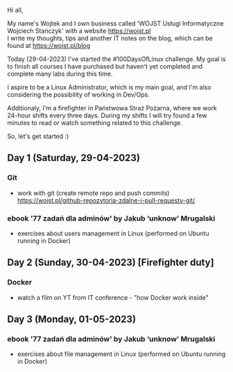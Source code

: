 Hi all,

My name's Wojtek and I own business called 'WOJST Usługi Informatyczne Wojciech Stańczyk' with a website https://wojst.pl<br/>
I write my thoughts, tips and another IT notes on the blog, which can be found at https://wojst.pl/blog

Today (29-04-2023) I've started the #100DaysOfLinux challenge. My goal is to finish all courses I have purchased but haven't yet completed and complete many labs during this time.

I aspire to be a Linux Administrator, which is my main goal, and I'm also considering the possibility of working in Dev/Ops.

Additionaly, I'm a firefighter in Państwowa Straż Pożarna, where we work 24-hour shifts every three days. During my shifts I will try found a few minutes to read or watch something related to this challenge.

So, let's get started :)

## Day 1 (Saturday, 29-04-2023)
### Git
- work with git (create remote repo and push commits)<br/>
https://wojst.pl/github-repozytoria-zdalne-i-pull-requesty-git/
### ebook '77 zadań dla adminów' by Jakub ‘unknow’ Mrugalski 
- exercises about users management in Linux (performed on Ubuntu running in Docker)

## Day 2 (Sunday, 30-04-2023) [Firefighter duty]
### Docker
- watch a film on YT from IT conference - "how Docker work inside"

## Day 3 (Monday, 01-05-2023)
### ebook '77 zadań dla adminów' by Jakub ‘unknow’ Mrugalski 
- exercises about file management in Linux (performed on Ubuntu running in Docker)
